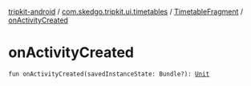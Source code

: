 [tripkit-android](../../index.md) / [com.skedgo.tripkit.ui.timetables](../index.md) / [TimetableFragment](index.md) / [onActivityCreated](./on-activity-created.md)

# onActivityCreated

`fun onActivityCreated(savedInstanceState: Bundle?): `[`Unit`](https://kotlinlang.org/api/latest/jvm/stdlib/kotlin/-unit/index.html)